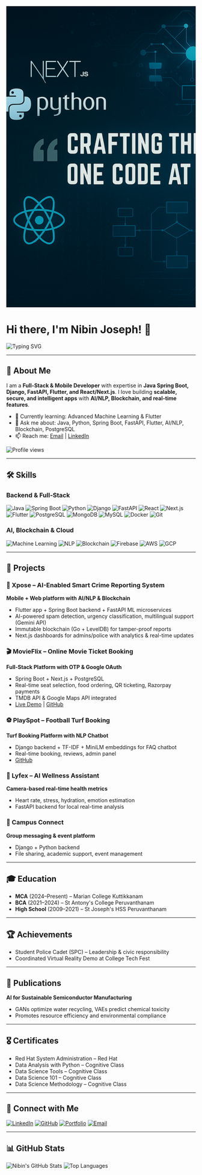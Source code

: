 <!-- Banner Image -->
<img src="https://github.com/nibin-joseph05/nibin-joseph05/blob/main/github-profile-image.png?raw=true" alt="Banner" style="width: 100%; height: 800px; object-fit: cover;"/>

# Hi there, I'm Nibin Joseph! 👋

<!-- Rainbow Typing Effect (via shields.io style) -->
![Typing SVG](https://readme-typing-svg.demolab.com?font=Fira+Code&pause=1000&width=700&lines=AI+Developer+%7C+Full+Stack+Engineer+%7C+Innovator;Exploring+AI+and+Web+Development;Crafting+Impactful+Digital+Experiences)

---

## 📌 About Me
I am a **Full-Stack & Mobile Developer** with expertise in **Java Spring Boot, Django, FastAPI, Flutter, and React/Next.js**. I love building **scalable, secure, and intelligent apps** with **AI/NLP, Blockchain, and real-time features**.  

- 🌱 Currently learning: Advanced Machine Learning & Flutter  
- 💬 Ask me about: Java, Python, Spring Boot, FastAPI, Flutter, AI/NLP, Blockchain, PostgreSQL  
- 📫 Reach me: [Email](mailto:nibin.joseph.career@gmail.com) | [LinkedIn](https://linkedin.com/in/nibin-joseph05)  

![Profile views](https://komarev.com/ghpvc/?username=nibin-joseph05&color=blue)

---

## 🛠️ Skills

### Backend & Full-Stack
![Java](https://img.shields.io/badge/Java-ED8B00?style=for-the-badge&logo=java&logoColor=white)
![Spring Boot](https://img.shields.io/badge/Spring_Boot-6DB33F?style=for-the-badge&logo=spring&logoColor=white)
![Python](https://img.shields.io/badge/Python-3776AB?style=for-the-badge&logo=python&logoColor=white)
![Django](https://img.shields.io/badge/Django-092E20?style=for-the-badge&logo=django&logoColor=white)
![FastAPI](https://img.shields.io/badge/FastAPI-009688?style=for-the-badge&logo=fastapi&logoColor=white)
![React](https://img.shields.io/badge/React-61DAFB?style=for-the-badge&logo=react&logoColor=black)
![Next.js](https://img.shields.io/badge/Next.js-000000?style=for-the-badge&logo=next.js&logoColor=white)
![Flutter](https://img.shields.io/badge/Flutter-02569B?style=for-the-badge&logo=flutter&logoColor=white)
![PostgreSQL](https://img.shields.io/badge/PostgreSQL-4169E1?style=for-the-badge&logo=postgresql&logoColor=white)
![MongoDB](https://img.shields.io/badge/MongoDB-47A248?style=for-the-badge&logo=mongodb&logoColor=white)
![MySQL](https://img.shields.io/badge/MySQL-003B57?style=for-the-badge&logo=mysql&logoColor=white)
![Docker](https://img.shields.io/badge/Docker-2496ED?style=for-the-badge&logo=docker&logoColor=white)
![Git](https://img.shields.io/badge/Git-F05032?style=for-the-badge&logo=git&logoColor=white)

### AI, Blockchain & Cloud
![Machine Learning](https://img.shields.io/badge/Machine_Learning-F0DB4F?style=for-the-badge)
![NLP](https://img.shields.io/badge/NLP-9C27B0?style=for-the-badge)
![Blockchain](https://img.shields.io/badge/Blockchain-0052FF?style=for-the-badge)
![Firebase](https://img.shields.io/badge/Firebase-FFCA28?style=for-the-badge&logo=firebase&logoColor=black)
![AWS](https://img.shields.io/badge/AWS-232F3E?style=for-the-badge&logo=amazon-aws&logoColor=white)
![GCP](https://img.shields.io/badge/GCP-4285F4?style=for-the-badge&logo=google-cloud&logoColor=white)

---

## 🎯 Projects

### 🧾 Xpose – AI-Enabled Smart Crime Reporting System
**Mobile + Web platform with AI/NLP & Blockchain**  
- Flutter app + Spring Boot backend + FastAPI ML microservices  
- AI-powered spam detection, urgency classification, multilingual support (Gemini API)  
- Immutable blockchain (Go + LevelDB) for tamper-proof reports  
- Next.js dashboards for admins/police with analytics & real-time updates  

### 🎬 MovieFlix – Online Movie Ticket Booking
**Full-Stack Platform with OTP & Google OAuth**  
- Spring Boot + Next.js + PostgreSQL  
- Real-time seat selection, food ordering, QR ticketing, Razorpay payments  
- TMDB API & Google Maps API integrated  
- [Live Demo](https://movieflix-sooty.vercel.app) | [GitHub](https://github.com/nibin-joseph05/MovieFlix)

### ⚽ PlaySpot – Football Turf Booking
**Turf Booking Platform with NLP Chatbot**  
- Django backend + TF-IDF + MiniLM embeddings for FAQ chatbot  
- Real-time booking, reviews, admin panel  
- [GitHub](https://github.com/nibin-joseph05/PlaySpot)

### 🧠 Lyfex – AI Wellness Assistant
**Camera-based real-time health metrics**  
- Heart rate, stress, hydration, emotion estimation  
- FastAPI backend for local real-time analysis  

### 🏫 Campus Connect
**Group messaging & event platform**  
- Django + Python backend  
- File sharing, academic support, event management  

---

## 🎓 Education

- **MCA** (2024–Present) – Marian College Kuttikkanam  
- **BCA** (2021–2024) – St Antony's College Peruvanthanam  
- **High School** (2009–2021) – St Joseph's HSS Peruvanthanam  

---

## 🏆 Achievements

- Student Police Cadet (SPC) – Leadership & civic responsibility  
- Coordinated Virtual Reality Demo at College Tech Fest  

---

## 📄 Publications

**AI for Sustainable Semiconductor Manufacturing**  
- GANs optimize water recycling, VAEs predict chemical toxicity  
- Promotes resource efficiency and environmental compliance  

---

## 🎖️ Certificates

- Red Hat System Administration – Red Hat  
- Data Analysis with Python – Cognitive Class  
- Data Science Tools – Cognitive Class  
- Data Science 101 – Cognitive Class  
- Data Science Methodology – Cognitive Class  

---

## 🔗 Connect with Me
[![LinkedIn](https://img.shields.io/badge/LinkedIn-%230077B5.svg?style=for-the-badge&logo=linkedin&logoColor=white)](https://linkedin.com/in/nibin-joseph05)
[![GitHub](https://img.shields.io/badge/GitHub-100000?style=for-the-badge&logo=github&logoColor=white)](https://github.com/nibin-joseph05)
[![Portfolio](https://img.shields.io/badge/Portfolio-FF5722?style=for-the-badge&logo=gohugo&logoColor=white)](https://nibin-joseph05.github.io/portfolio-nibin/)
[![Email](https://img.shields.io/badge/Email-D14836?style=for-the-badge&logo=gmail&logoColor=white)](mailto:nibin.joseph.career@gmail.com)

---

## 📊 GitHub Stats
![Nibin's GitHub Stats](https://github-readme-stats.vercel.app/api?username=nibin-joseph05&show_icons=true&theme=dark&include_all_commits=true&count_private=true)
![Top Languages](https://github-readme-stats.vercel.app/api/top-langs/?username=nibin-joseph05&layout=compact&theme=dark)
